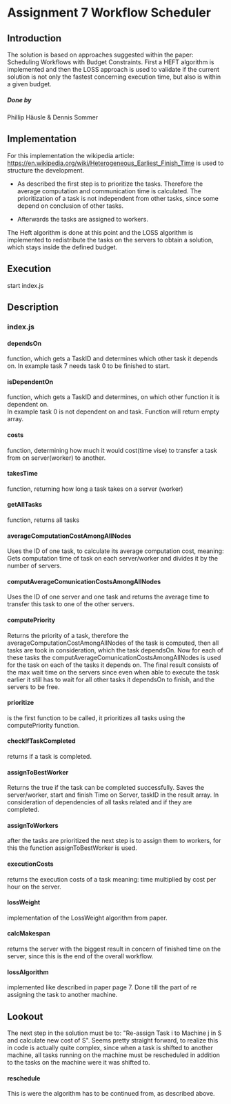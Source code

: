 # Assignment 7 Workflow Scheduler

## Introduction

The solution is based on approaches suggested within the paper: Scheduling Workflows with Budget Constraints. First a HEFT algorithm is implemented and then the LOSS approach is used to validate if the current solution is not only the fastest concerning execution time, but also is within a given budget.

##### Done by
Phillip Häusle &
Dennis Sommer

## Implementation 

For this implementation the wikipedia article: https://en.wikipedia.org/wiki/Heterogeneous_Earliest_Finish_Time is used to structure the development. 
* As described the first step is to prioritize the tasks. Therefore the average computation and communication time is calculated. 
The prioritization of a task is not independent from other tasks, since some depend on conclusion of other tasks. 

* Afterwards the tasks are assigned to workers. 

The Heft algorithm is done at this point and the LOSS algorithm is implemented to redistribute the tasks on the servers to obtain a solution, which stays inside the defined budget.  

## Execution

start index.js

## Description

### index.js 

#### dependsOn 
function, which gets a TaskID and determines which other task it depends on. 
In example task 7 needs task 0 to be finished to start.

#### isDependentOn
function, which gets a TaskID and determines, on which other function it is dependent on.  
In example task 0 is not dependent on and task. Function will return empty array. 

#### costs
function, determining how much it would cost(time vise) to transfer a task from on server(worker) to another. 

#### takesTime
function, returning how long a task takes on a server (worker)

#### getAllTasks
function, returns all tasks 

#### averageComputationCostAmongAllNodes
Uses the ID of one task, to calculate its average computation cost, meaning: Gets computation time of task on each server/worker and divides it by the number of servers.

#### computAverageComunicationCostsAmongAllNodes
Uses the ID of one server and one task and returns the average time to transfer this task to one of the other servers. 

#### computePriority
Returns the priority of a task, therefore the averageComputationCostAmongAllNodes of the task is computed, then all tasks are took in consideration, which the task dependsOn. 
Now for each of these tasks the computAverageComunicationCostsAmongAllNodes is used for the task on each of the tasks it depends on. 
The final result consists of the max wait time on the servers since even when able to execute the task earlier it still has to wait for all other tasks it dependsOn to finish, and the servers to be free. 

#### prioritize
is the first function to be called, it prioritizes all tasks using the computePriority function. 

#### checkIfTaskCompleted
returns if a task is completed. 

#### assignToBestWorker
Returns the true if the task can be completed successfully. Saves the server/worker, start and finish Time on Server, taskID in the result array. 
In consideration of dependencies of all tasks related and if they are completed. 

#### assignToWorkers
after the tasks are prioritized the next step is to assign them to workers, for this the function assignToBestWorker is used.
 
#### executionCosts
returns the execution costs of a task meaning: time multiplied by cost per hour on the server.

#### lossWeight
implementation of the LossWeight algorithm from paper. 

#### calcMakespan
returns the server with the biggest result in concern of finished time on the server, since this is the end of the overall workflow.

#### lossAlgorithm
implemented like described in paper page 7. 
Done till the part of re assigning the task to another machine. 

## Lookout 
The next step in the solution must be to: "Re-assign Task i to Machine j in S and calculate new cost of S". 
Seems pretty straight forward, to realize this in code is actually quite complex, since when a task is shifted to another machine, all tasks running on the machine must be rescheduled in addition to the tasks on the machine were it was shifted to. 

#### reschedule
This is were the algorithm has to be continued from, as described above.